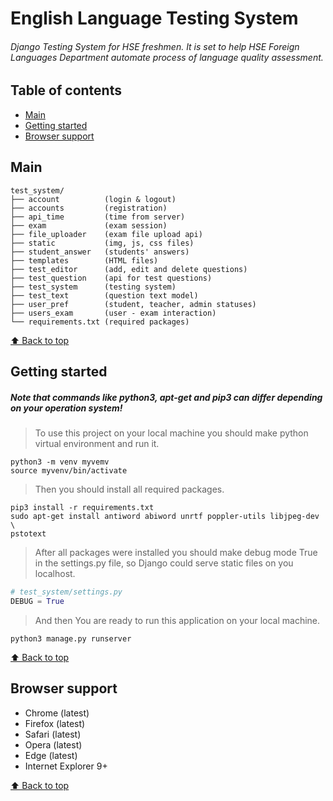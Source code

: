 # English Language Testing System
###### Django Testing System for HSE freshmen. It is set to help HSE Foreign Languages Department automate process of language quality assessment.

## Table of contents

- [Main](#main)
- [Getting started](#getting-started)
- [Browser support](#browser-support)

## Main

```text
test_system/
├── account          (login & logout)
├── accounts         (registration)
├── api_time         (time from server)
├── exam             (exam session)
├── file_uploader    (exam file upload api)
├── static           (img, js, css files)
├── student_answer   (students' answers)
├── templates        (HTML files)
├── test_editor      (add, edit and delete questions)
├── test_question    (api for test questions)
├── test_system      (testing system)
├── test_text        (question text model)
├── user_pref        (student, teacher, admin statuses)
├── users_exam       (user - exam interaction)
└── requirements.txt (required packages)
```

[⬆ Back to top](#table-of-contents)

## Getting started

##### *Note that commands like python3, apt-get and pip3 can differ depending on your operation system!*

> To use this project on your local machine you should make python virtual environment and run it.

```shell
python3 -m venv myvemv
source myvenv/bin/activate
```
> Then you should install all required packages.

```shell
pip3 install -r requirements.txt
sudo apt-get install antiword abiword unrtf poppler-utils libjpeg-dev \
pstotext
```
> After all packages were installed you should make debug mode True in the settings.py file, so Django could serve static files on you localhost.

```python
# test_system/settings.py
DEBUG = True
```
> And then You are ready to run this application on your local machine.

```shell
python3 manage.py runserver
```

[⬆ Back to top](#table-of-contents)

## Browser support

- Chrome (latest)
- Firefox (latest)
- Safari (latest)
- Opera (latest)
- Edge (latest)
- Internet Explorer 9+

[⬆ Back to top](#table-of-contents)
